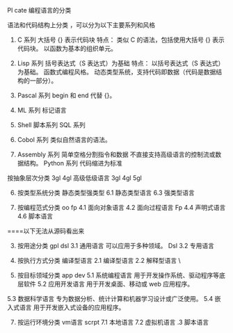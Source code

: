 Pl cate 编程语言的分类




语法和代码结构上分类
，可以分为以下主要系列和风格


1. C 系列 大括号 {} 表示代码块
特点：
类似 C 的语法，包括使用大括号 {} 表示代码块。
以函数为基本的组织单元。
2. Lisp 系列  括号表达式（S 表达式）为基础
特点：
以括号表达式（S 表达式）为基础。
函数式编程风格。
动态类型系统，支持代码即数据（代码是数据结构的一部分）。

3. Pascal 系列  begin 和 end 代替 {}。
4. ML 系列 标记语言
9. Shell 脚本系列
SQL 系列
13. Cobol 系列  类似自然语言的语法。
7. Assembly 系列   简单空格分割指令和数据
不直接支持高级语言的控制流或数据结构。
Python 系列  代码缩进为标准


按抽象层次分类 3gl 4gl
高级低级语言 
3gl 4gl 5gl




6. 按类型系统分类  静态类型强类型
6.1 静态类型语言
6.3 强类型语言



4. 按编程范式分类 oo fp
4.1 面向对象语言
4.2 面向过程语言
Fp
4.4 声明式语言
4.6 脚本语言

====以下无法从源码看出来

3. 按用途分类 gpl dsl
3.1 通用语言
可以应用于多种领域。
Dsl 3.2 专用语言



2. 按执行方式分类   编译型语言
2.1 编译型语言
2.2 解释型语言
\





5. 按目标领域分类 app dev
5.1 系统编程语言
用于开发操作系统、驱动程序等底层软件
5.2 应用开发语言
用于开发桌面、移动或 web 应用程序。
 
5.3 数据科学语言
专为数据分析、统计计算和机器学习设计或广泛使用。
5.4 嵌入式语言
用于开发嵌入式设备的应用程序。






7. 按运行环境分类  vm语言 scrpt
7.1 本地语言
7.2 虚拟机语言
.3 脚本语言

